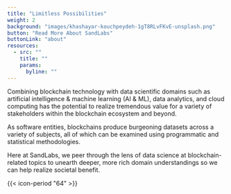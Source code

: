 ```yaml
---
title: "Limitless Possibilities"
weight: 2
background: "images/khashayar-kouchpeydeh-1gT8RLvFKvE-unsplash.png"
button: "Read More About SandLabs"
buttonLink: "about"
resources:
  - src: ""
    title: ""
    params:
      byline: ""
---
```


Combining blockchain technology with data scientific domains such as artificial intelligence & machine learning (AI & ML), data analytics, and cloud computing has the potential to realize tremendous value for a variety of stakeholders within the blockchain ecosystem and beyond.

As software entities, blockchains produce burgeoning datasets across a variety of subjects, all of which can be examined using programmatic and statistical methodologies.

Here at SandLabs, we peer through the lens of data science at blockchain-related topics to unearth deeper, more rich domain understandings so we can help realize societal benefit.

{{< icon-period "64" >}}
